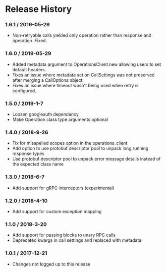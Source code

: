 # Release History

### 1.6.1 / 2019-05-29

* Non-retryable calls yielded only operation rather than response and operation. Fixed.

### 1.6.0 / 2019-05-29

* Added metadata argument to OperationsClient.new allowing users to set default headers.
* Fixes an issue where metadata set on CallSettings was not preserved after merging a CallOptions object.
* Fixes an issue where timeout wasn't being used when retry is configured.

### 1.5.0 / 2019-1-7

* Loosen googleauth dependency
* Make Operation class type arguments optional

### 1.4.0 / 2018-9-26

* Fix for misspelled scopes option in the operations_client
* Add option to use protobuf descriptor pool to unpack long running response types
* Use protobuf descriptor pool to unpack error message details instead of the expected class name

### 1.3.0 / 2018-6-7

* Add support for gRPC interceptors (experimental)

### 1.2.0 / 2018-4-10

* Add support for custom exception mapping

### 1.1.0 / 2018-3-20

* Add support for passing blocks to unary RPC calls
* Deprecated kwargs in call settings and replaced with metadata

### 1.0.1 / 2017-12-21

* Changes not logged up to this release

